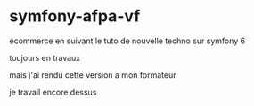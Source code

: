# symfony-afpa-vf
ecommerce en suivant le tuto de nouvelle techno sur symfony 6 

toujours en travaux

mais j'ai rendu cette version a mon formateur 

je travail encore dessus
